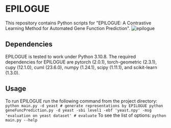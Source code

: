 # EPILOGUE
This repository contains Python scripts for "EPILOGUE: A Contrastive Learning Method for Automated Gene Function Prediction".
![epilogue](flow.png "The learning strategy of EPILOGUE. a) An overview of EPILOGUE: Multiple biological networks are inputted, and the output consists of aggregated representations that are utilized for training SVMs and predicting gene function labels. In the field of gene function prediction, the solid lines represent the input, while the dotted lines represent the output. b) The self-supervised training process to aggregate multiple networks. For each view, edge disturbance is performed to generate a new network, and then original data and augmented data are fed into a distinct encoder to obtain corresponding representations. After that, view-specific representations are aggregated into the consensus embedding, which will be utilized for adjacency matrix reconstruction.By maximizing the agreement between representations of the same node while minimizing the reconstruction error, EPILOGUE dedicates itself to obtaining high-quality representations with discriminative information.")
## Dependencies
EPILOGUE is tested to work under Python 3.10.8.
The required dependencies for EPILOGUE are pytorch (2.0.1), torch-geometric (2.3.1), cupy (12.1.0), cuml (23.6.0), numpy (1.24.1), scipy (1.11.1), and scikit-learn (1.3.0).
## Usage
To run EPILOGUE run the following command from the project directory:
``python main.py -d yeast # generate representations by EPILOGUE
python geneFuncPrediction.py -d yeast -sbi level1 -ebf 'yeast.npy' -msg 'evaluation on yeast dataset' # evaluate``
To see the list of options:
``python main.py --help``
